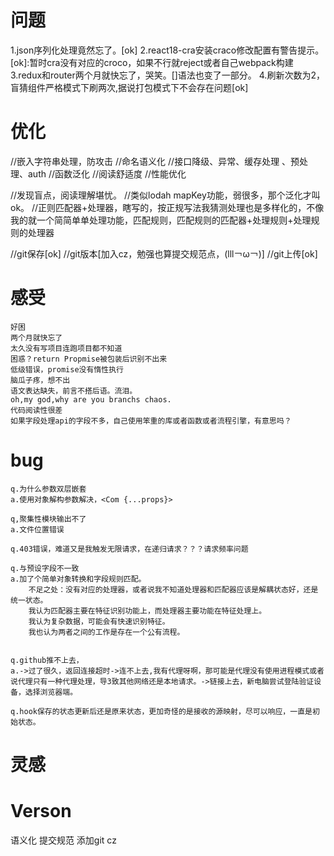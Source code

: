 <!-- 问题 -->
# 问题
1.json序列化处理竟然忘了。[ok]
2.react18-cra安装craco修改配置有警告提示。[ok]:暂时cra没有对应的croco，如果不行就reject或者自己webpack构建
3.redux和router两个月就快忘了，哭笑。[]语法也变了一部分。
4.刷新次数为2，盲猜组件严格模式下刷两次,据说打包模式下不会存在问题[ok]

<!-- 优化 -->
# 优化
//嵌入字符串处理，防攻击
//命名语义化
//接口降级、异常、缓存处理 、预处理、auth
//函数泛化
//阅读舒适度
//性能优化

//发现盲点，阅读理解堪忧。
//类似lodah mapKey功能，弱很多，那个泛化才叫ok。
//正则匹配器+处理器，瞎写的，按正规写法我猜测处理也是多样化的，不像我的就一个简简单单处理功能，匹配规则，匹配规则的匹配器+处理规则+处理规则的处理器

//git保存[ok]
//git版本[加入cz，勉强也算提交规范点，(lll￢ω￢)]
//git上传[ok]



<!-- 感受 -->
# 感受
    好困
    两个月就快忘了
    太久没有写项目连跑项目都不知道
    困惑？return Propmise被包装后识别不出来
    低级错误，promise没有惰性执行
    脑瓜子疼，想不出
    语文表达缺失，前言不搭后语。流泪。
    oh,my god,why are you branchs chaos.
    代码阅读性很差
    如果字段处理api的字段不多，自己使用笨重的库或者函数或者流程引擎，有意思吗？

<!-- bug -->
# bug
    q.为什么参数双层嵌套
    a.使用对象解构参数解决，<Com {...props}>

    q,聚集性模块输出不了
    a.文件位置错误

    q.403错误，难道又是我触发无限请求，在递归请求？？？请求频率问题

    q.与预设字段不一致
    a.加了个简单对象转换和字段规则匹配。
        不足之处：没有对应的处理器，或者说我不知道处理器和匹配器应该是解耦状态好，还是统一状态。
        我认为匹配器主要在特征识别功能上，而处理器主要功能在特征处理上。
        我认为复杂数据，可能会有快速识别特征。
        我也认为两者之间的工作是存在一个公有流程。


    q.github推不上去，
    a.->过了很久，返回连接超时->连不上去,我有代理呀啊，那可能是代理没有使用进程模式或者说代理只有一种代理处理，导3致其他网络还是本地请求。->链接上去，新电脑尝试登陆验证设备，选择浏览器端。

    q.hook保存的状态更新后还是原来状态，更加奇怪的是接收的源映射，尽可以响应，一直是初始状态。
# 灵感

# Verson
语义化
提交规范
    添加git cz